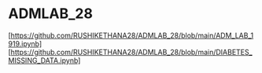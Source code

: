 # ADMLAB_28
[https://github.com/RUSHIKETHANA28/ADMLAB_28/blob/main/ADM_LAB_1919.ipynb]
[https://github.com/RUSHIKETHANA28/ADMLAB_28/blob/main/DIABETES_MISSING_DATA.ipynb]

